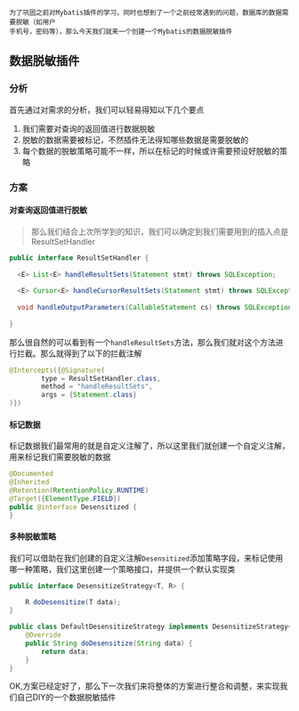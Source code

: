 	为了巩固之前对Mybatis插件的学习，同时也想到了一个之前经常遇到的问题，数据库的数据需要脱敏（如用户
	手机号，密码等），那么今天我们就来一个创建一个Mybatis的数据脱敏插件

## 数据脱敏插件

### 分析
首先通过对需求的分析，我们可以轻易得知以下几个要点
1. 我们需要对查询的返回值进行数据脱敏
2. 脱敏的数据需要被标记，不然插件无法得知哪些数据是需要脱敏的
3. 每个数据的脱敏策略可能不一样，所以在标记的时候或许需要预设好脱敏的策略

### 方案

#### 对查询返回值进行脱敏
> 那么我们结合上次所学到的知识，我们可以确定到我们需要用到的插入点是ResultSetHandler

``` java
public interface ResultSetHandler {  
  
  <E> List<E> handleResultSets(Statement stmt) throws SQLException;  
  
  <E> Cursor<E> handleCursorResultSets(Statement stmt) throws SQLException;  
  
  void handleOutputParameters(CallableStatement cs) throws SQLException;  
  
}
```
那么很自然的可以看到有一个`handleResultSets`方法，那么我们就对这个方法进行拦截。那么就得到了以下的拦截注解
``` java
@Intercepts({@Signature(  
        type = ResultSetHandler.class,  
        method = "handleResultSets",  
        args = {Statement.class}  
)})
```

#### 标记数据
标记数据我们最常用的就是自定义注解了，所以这里我们就创建一个自定义注解，用来标记我们需要脱敏的数据
``` java
@Documented  
@Inherited  
@Retention(RetentionPolicy.RUNTIME)  
@Target({ElementType.FIELD})  
public @interface Desensitized {  
}
```

#### 多种脱敏策略
我们可以借助在我们创建的自定义注解`Desensitized`添加策略字段，来标记使用哪一种策略，我们这里创建一个策略接口，并提供一个默认实现类
``` java
public interface DesensitizeStrategy<T, R> {  
  
    R doDesensitize(T data);  
}

public class DefaultDesensitizeStrategy implements DesensitizeStrategy<String, String> {  
    @Override  
    public String doDesensitize(String data) {  
        return data;  
    }  
}
```

OK,方案已经定好了，那么下一次我们来将整体的方案进行整合和调整，来实现我们自己DIY的一个数据脱敏插件